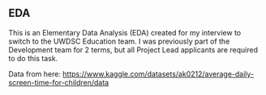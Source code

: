 ## EDA
This is an Elementary Data Analysis (EDA) created for my interview to switch to the UWDSC Education team. I was previously part of the Development team for 2 terms, but all Project Lead applicants are required to do this task.

Data from here:
https://www.kaggle.com/datasets/ak0212/average-daily-screen-time-for-children/data
